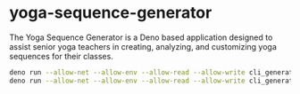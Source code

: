 # yoga-sequence-generator

The Yoga Sequence Generator is a Deno based application designed to assist senior yoga teachers in creating, analyzing, and customizing yoga sequences for their classes.

```bash
deno run --allow-net --allow-env --allow-read --allow-write cli_generator.ts 1
deno run --allow-net --allow-env --allow-read --allow-write cli_generator.ts 2
```
